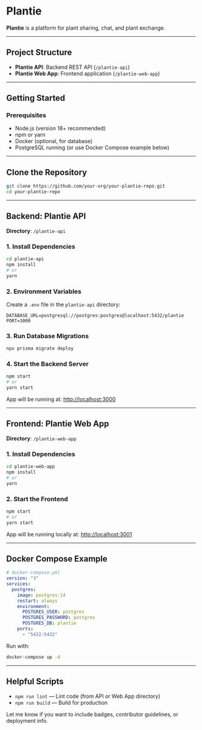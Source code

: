 # Plantie

**Plantie** is a platform for plant sharing, chat, and plant exchange.

---

## Project Structure

- **Plantie API**: Backend REST API (`/plantie-api`)
- **Plantie Web App**: Frontend application (`/plantie-web-app`)

---

## Getting Started

### Prerequisites

- Node.js (version 18+ recommended)
- npm or yarn
- Docker (optional, for database)
- PostgreSQL running (or use Docker Compose example below)

---

## Clone the Repository

```bash
git clone https://github.com/your-org/your-plantie-repo.git
cd your-plantie-repo
````

---

## Backend: Plantie API

**Directory**: `/plantie-api`

### 1. Install Dependencies

```bash
cd plantie-api
npm install
# or
yarn
```

### 2. Environment Variables

Create a `.env` file in the `plantie-api` directory:

```env
DATABASE_URL=postgresql://postgres:postgres@localhost:5432/plantie
PORT=3000
```

### 3. Run Database Migrations

```bash
npx prisma migrate deploy
```

### 4. Start the Backend Server

```bash
npm start
# or
yarn start
```

App will be running at: [http://localhost:3000](http://localhost:3000)

---

## Frontend: Plantie Web App

**Directory**: `/plantie-web-app`

### 1. Install Dependencies

```bash
cd plantie-web-app
npm install
# or
yarn
```

### 2. Start the Frontend

```bash
npm start
# or
yarn start
```

App will be running locally at: [http://localhost:3001](http://localhost:3001)

---

## Docker Compose Example

```yaml
# docker-compose.yml
version: "3"
services:
  postgres:
    image: postgres:14
    restart: always
    environment:
      POSTGRES_USER: postgres
      POSTGRES_PASSWORD: postgres
      POSTGRES_DB: plantie
    ports:
      - "5432:5432"
```

Run with:

```bash
docker-compose up -d
```

---

## Helpful Scripts

* `npm run lint` — Lint code (from API or Web App directory)
* `npm run build` — Build for production

Let me know if you want to include badges, contributor guidelines, or deployment info.
```
